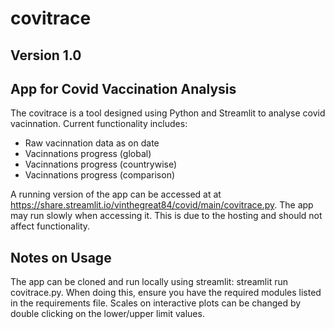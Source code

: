 # covitrace
## Version 1.0
## App for Covid Vaccination Analysis
The covitrace is a tool designed using Python and Streamlit to analyse covid vacinnation. Current functionality includes:

* Raw vacinnation data as on date
* Vacinnations progress (global)
* Vacinnations progress (countrywise)
* Vacinnations progress (comparison)

A running version of the app can be accessed at at https://share.streamlit.io/vinthegreat84/covid/main/covitrace.py. The app may run slowly when accessing it. This is due to the hosting and should not affect functionality.

## Notes on Usage
The app can be cloned and run locally using streamlit: streamlit run covitrace.py. When doing this, ensure you have the required modules listed in the requirements file.
Scales on interactive plots can be changed by double clicking on the lower/upper limit values.
